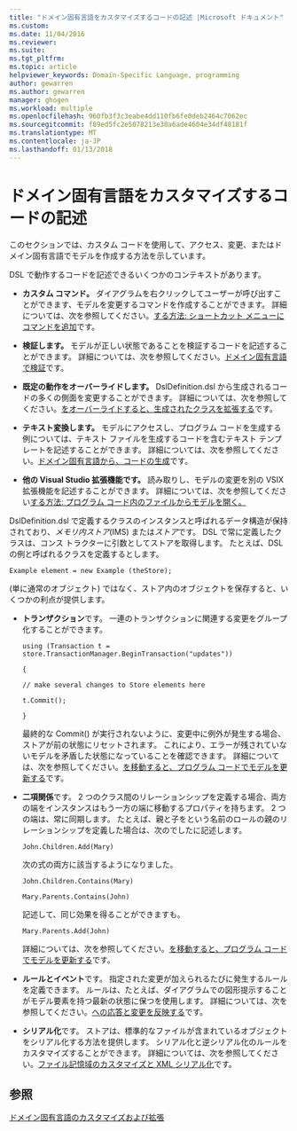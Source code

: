 ```yaml
---
title: "ドメイン固有言語をカスタマイズするコードの記述 |Microsoft ドキュメント"
ms.custom: 
ms.date: 11/04/2016
ms.reviewer: 
ms.suite: 
ms.tgt_pltfrm: 
ms.topic: article
helpviewer_keywords: Domain-Specific Language, programming
author: gewarren
ms.author: gewarren
manager: ghogen
ms.workload: multiple
ms.openlocfilehash: 960fb3f3c3eabe4dd110fb6fe0deb2464c7062ec
ms.sourcegitcommit: f89ed5fc2e5078213e30a6ade4604e34df48181f
ms.translationtype: MT
ms.contentlocale: ja-JP
ms.lasthandoff: 01/13/2018
---
```

# <a name="writing-code-to-customise-a-domain-specific-language"></a>ドメイン固有言語をカスタマイズするコードの記述
このセクションでは、カスタム コードを使用して、アクセス、変更、またはドメイン固有言語でモデルを作成する方法を示しています。  
  
 DSL で動作するコードを記述できるいくつかのコンテキストがあります。  
  
-   **カスタム コマンド。** ダイアグラムを右クリックしてユーザーが呼び出すことができます、モデルを変更するコマンドを作成することができます。 詳細については、次を参照してください。[する方法: ショートカット メニューにコマンドを追加](../modeling/how-to-add-a-command-to-the-shortcut-menu.md)です。  
  
-   **検証します。** モデルが正しい状態であることを検証するコードを記述することができます。 詳細については、次を参照してください。[ドメイン固有言語で検証](../modeling/validation-in-a-domain-specific-language.md)です。  
  
-   **既定の動作をオーバーライドします。** DslDefinition.dsl から生成されるコードの多くの側面を変更することができます。 詳細については、次を参照してください。[をオーバーライドすると、生成されたクラスを拡張する](../modeling/overriding-and-extending-the-generated-classes.md)です。  
  
-   **テキスト変換します。** モデルにアクセスし、プログラム コードを生成する例については、テキスト ファイルを生成するコードを含むテキスト テンプレートを記述することができます。 詳細については、次を参照してください。[ドメイン固有言語から、コードの生成](../modeling/generating-code-from-a-domain-specific-language.md)です。  
  
-   **他の Visual Studio 拡張機能です。** 読み取りし、モデルの変更を別の VSIX 拡張機能を記述することができます。 詳細については、次を参照してください[する方法: プログラム コード内のファイルからモデルを開く。](../modeling/how-to-open-a-model-from-file-in-program-code.md)  
  
 DslDefinition.dsl で定義するクラスのインスタンスと呼ばれるデータ構造が保持されており、*メモリ内ストア*(IMS) または*ストア*です。 DSL で常に定義したクラスは、コンス トラクターに引数としてストアを取得します。 たとえば、DSL の例と呼ばれるクラスを定義するとします。  
  
 `Example element = new Example (theStore);`  
  
 (単に通常のオブジェクト) ではなく、ストア内のオブジェクトを保存すると、いくつかの利点が提供します。  
  
-   **トランザクション**です。 一連のトランザクションに関連する変更をグループ化することができます。  
  
     `using (Transaction t = store.TransactionManager.BeginTransaction("updates"))`  
  
     `{`  
  
     `// make several changes to Store elements here`  
  
     `t.Commit();`  
  
     `}`  
  
     最終的な Commit() が実行されないように、変更中に例外が発生する場合、ストアが前の状態にリセットされます。 これにより、エラーが残されていないモデルを矛盾した状態になっていることを確認できます。 詳細については、次を参照してください。[を移動すると、プログラム コードでモデルを更新する](../modeling/navigating-and-updating-a-model-in-program-code.md)です。  
  
-   **二項関係**です。 2 つのクラス間のリレーションシップを定義する場合、両方の端をインスタンスはもう一方の端に移動するプロパティを持ちます。 2 つの端は、常に同期します。 たとえば、親と子をという名前のロールの親のリレーションシップを定義した場合は、次のでしたに記述します。  
  
     `John.Children.Add(Mary)`  
  
     次の式の両方に該当するようになりました。  
  
     `John.Children.Contains(Mary)`  
  
     `Mary.Parents.Contains(John)`  
  
     記述して、同じ効果を得ることができますも。  
  
     `Mary.Parents.Add(John)`  
  
     詳細については、次を参照してください。[を移動すると、プログラム コードでモデルを更新する](../modeling/navigating-and-updating-a-model-in-program-code.md)です。  
  
-   **ルールとイベント**です。 指定された変更が加えられるたびに発生するルールを定義できます。 ルールは、たとえば、ダイアグラムでの図形提示することがモデル要素を持つ最新の状態に保つを使用します。 詳細については、次を参照してください。[への応答と変更を反映する](../modeling/responding-to-and-propagating-changes.md)です。  
  
-   **シリアル化**です。 ストアは、標準的なファイルが含まれているオブジェクトをシリアル化する方法を提供します。 シリアル化と逆シリアル化のルールをカスタマイズすることができます。 詳細については、次を参照してください。[ファイル記憶域のカスタマイズと XML シリアル化](../modeling/customizing-file-storage-and-xml-serialization.md)です。  
  
## <a name="see-also"></a>参照  
 [ドメイン固有言語のカスタマイズおよび拡張](../modeling/customizing-and-extending-a-domain-specific-language.md)